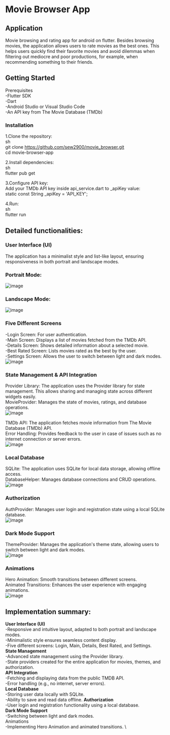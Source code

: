 # Movie Browser App
## Application
Movie browsing and rating app for android on flutter. Besides browsing movies, the application allows users to rate movies as the best ones. This helps users quickly find their favorite movies and avoid dilemmas when filtering out mediocre and poor productions, for example, when recommending something to their friends.


## Getting Started
Prerequisites\
-Flutter SDK\
-Dart\
-Android Studio or Visual Studio Code\
-An API key from The Movie Database (TMDb)

### Installation
1.Clone the repository:\
sh\
git clone https://github.com/sew2900/movie_browser.git \
cd movie-browser-app

2.Install dependencies: \
sh\
flutter pub get

3.Configure API key: \
Add your TMDb API key inside api_service.dart to _apiKey value: \
static const String _apiKey = 'API_KEY';

4.Run: \
sh \
flutter run

## Detailed functionalities:
### User Interface (UI) 
The application has a minimalist style and list-like layout, ensuring responsiveness in both portrait and landscape modes. 

### Portrait Mode: 
![image](https://github.com/user-attachments/assets/07ea5071-612c-412a-8183-2b0b4838e19c)

### Landscape Mode: 
![image](https://github.com/user-attachments/assets/26410cba-4229-4a32-af68-7fe47f215fec)


### Five Different Screens 
-Login Screen: For user authentication. \
-Main Screen: Displays a list of movies fetched from the TMDb API. \
-Details Screen: Shows detailed information about a selected movie. \
-Best Rated Screen: Lists movies rated as the best by the user. \
-Settings Screen: Allows the user to switch between light and dark modes. \
![image](https://github.com/user-attachments/assets/56e4ea6c-f293-4952-bcec-c4e59d109b2e)

### State Management & API Integration 
Provider Library: The application uses the Provider library for state management. This allows sharing and managing state across different widgets easily. \
MovieProvider: Manages the state of movies, ratings, and database operations. \
![image](https://github.com/user-attachments/assets/15bd3f38-48d6-4da4-94c6-27b07463826f)

TMDb API: The application fetches movie information from The Movie Database (TMDb) API. \
Error Handling: Provides feedback to the user in case of issues such as no internet connection or server errors. \
![image](https://github.com/user-attachments/assets/6d6c5d92-ec22-4da9-95dc-600d6c3d4ca3)


### Local Database 
SQLite: The application uses SQLite for local data storage, allowing offline access. \
DatabaseHelper: Manages database connections and CRUD operations. \
![image](https://github.com/user-attachments/assets/be91ea5b-d753-4958-943d-4dfb50f0964a)

### Authorization 
AuthProvider: Manages user login and registration state using a local SQLite database. \
![image](https://github.com/user-attachments/assets/cc205ee4-b8ca-4845-999e-238bd375d91e)


### Dark Mode Support 
ThemeProvider: Manages the application's theme state, allowing users to switch between light and dark modes. \
![image](https://github.com/user-attachments/assets/9492343e-c665-45a7-a38a-6db55848a120)


### Animations 
Hero Animation: Smooth transitions between different screens. \
Animated Transitions: Enhances the user experience with engaging animations. \
![image](https://github.com/user-attachments/assets/a133cbd6-131f-4550-bbb2-680ec310eb02)


## Implementation summary: 
**User Interface (UI)** \
-Responsive and intuitive layout, adapted to both portrait and landscape modes. \
-Minimalistic style ensures seamless content display. \
-Five different screens: Login, Main, Details, Best Rated, and Settings. \
**State Management** \
-Advanced state management using the Provider library. \
-State providers created for the entire application for movies, themes, and authorization. \
**API Integration** \
-Fetching and displaying data from the public TMDB API. \
-Error handling (e.g., no internet, server errors). \
**Local Database** \
-Storing user data locally with SQLite. \
-Ability to save and read data offline. 
**Authorization** \
-User login and registration functionality using a local database. \
**Dark Mode Support** \
-Switching between light and dark modes. \
Animations \
-Implementing Hero Animation and animated transitions. \
